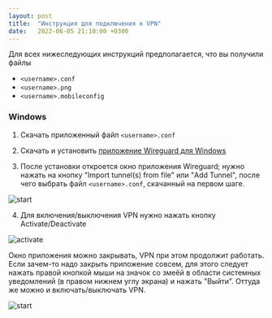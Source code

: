 ```yaml
---
layout: post
title:  "Инструкция для подключения к VPN"
date:   2022-06-05 21:10:00 +0300
---
```


Для всех нижеследующих инструкций предполагается, что вы получили файлы
- `<username>.conf`
- `<username>.png`
- `<username>.mobileconfig`

### Windows

1. Скачать приложенный файл `<username>.conf`

2. Скачать и установить [приложение Wireguard для Windows](https://www.wireguard.com/install/)

3. После установки откроется окно приложения Wireguard; нужно нажать на кнопку "Import tunnel(s) from file" или "Add Tunnel", после чего выбрать файл `<username>.conf`, скачанный на первом шаге.

![start]({{site.url}}/assets/wireguard-windows-start.png)

4. Для включения/выключения VPN нужно нажать кнопку Activate/Deactivate

![activate]({{site.url}}/assets/wireguard-windows-activate.png)

Окно приложения можно закрывать, VPN при этом продолжит работать. Если зачем-то надо закрыть приложение совсем, для этого следует нажать правой кнопкой мыши на значок со змеёй в области системных уведомлений (в правом нижнем углу экрана) и нажать "Выйти". Оттуда же можно и включать/выключать VPN.

![start]({{site.url}}/assets/wireguard-windows-systray.png)